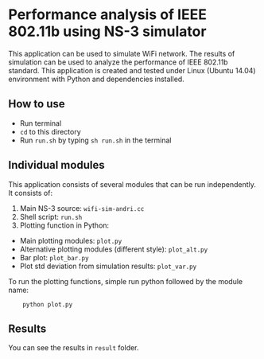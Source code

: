 # Performance analysis of IEEE 802.11b using NS-3 simulator

This application can be used to simulate WiFi network. The results of simulation can be used to analyze the performance of IEEE 802.11b standard. This application is created and tested under Linux (Ubuntu 14.04) environment with Python and dependencies installed.

## How to use

- Run terminal
- `cd` to this directory
- Run `run.sh` by typing `sh run.sh` in the terminal

## Individual modules

This application consists of several modules that can be run independently. It consists of:

1. Main NS-3 source: `wifi-sim-andri.cc`
2. Shell script: `run.sh`
3. Plotting function in Python:
  - Main plotting modules: `plot.py`
  - Alternative plotting modules (different style): `plot_alt.py`
  - Bar plot: `plot_bar.py`
  - Plot std deviation from simulation results: `plot_var.py`

To run the plotting functions, simple run python followed by the module name:
```
	python plot.py
``` 

## Results

You can see the results in `result` folder.     